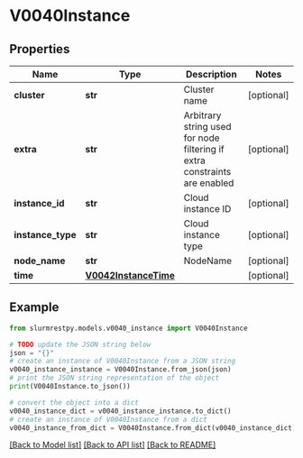 # V0040Instance


## Properties

Name | Type | Description | Notes
------------ | ------------- | ------------- | -------------
**cluster** | **str** | Cluster name | [optional]
**extra** | **str** | Arbitrary string used for node filtering if extra constraints are enabled | [optional]
**instance_id** | **str** | Cloud instance ID | [optional]
**instance_type** | **str** | Cloud instance type | [optional]
**node_name** | **str** | NodeName | [optional]
**time** | [**V0042InstanceTime**](V0042InstanceTime.md) |  | [optional]

## Example

```python
from slurmrestpy.models.v0040_instance import V0040Instance

# TODO update the JSON string below
json = "{}"
# create an instance of V0040Instance from a JSON string
v0040_instance_instance = V0040Instance.from_json(json)
# print the JSON string representation of the object
print(V0040Instance.to_json())

# convert the object into a dict
v0040_instance_dict = v0040_instance_instance.to_dict()
# create an instance of V0040Instance from a dict
v0040_instance_from_dict = V0040Instance.from_dict(v0040_instance_dict)
```
[[Back to Model list]](../README.md#documentation-for-models) [[Back to API list]](../README.md#documentation-for-api-endpoints) [[Back to README]](../README.md)


